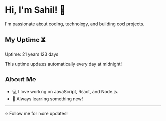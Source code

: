 # Hi, I'm Sahil! 👋

I'm passionate about coding, technology, and building cool projects.

## My Uptime ⏳
Uptime: 21 years 123 days

This uptime updates automatically every day at midnight!

## About Me
- 💻 I love working on JavaScript, React, and Node.js.
- 🎯 Always learning something new!

---

⭐️ Follow me for more updates!
